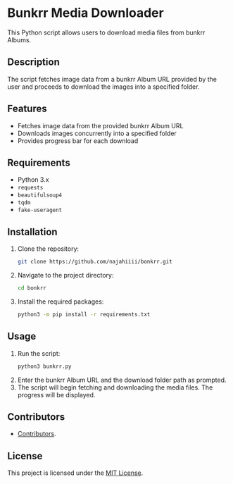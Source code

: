 # Bunkrr Media Downloader

This Python script allows users to download media files from bunkrr Albums.

## Description

The script fetches image data from a bunkrr Album URL provided by the user and proceeds to download the images into a specified folder.

## Features

- Fetches image data from the provided bunkrr Album URL
- Downloads images concurrently into a specified folder
- Provides progress bar for each download

## Requirements

- Python 3.x
- `requests`
- `beautifulsoup4`
- `tqdm`
- `fake-useragent`

## Installation

1. Clone the repository:
   ```bash
   git clone https://github.com/najahiiii/bonkrr.git
   ```
2. Navigate to the project directory:
   ```bash
   cd bonkrr
   ```
3. Install the required packages:
   ```bash
   python3 -m pip install -r requirements.txt
   ```

## Usage

1. Run the script:
   ```bash
   python3 bunkrr.py
   ```
2. Enter the bunkrr Album URL and the download folder path as prompted.
3. The script will begin fetching and downloading the media files. The progress will be displayed.

## Contributors
   - <a href="https://github.com/najahiiii/bonkrr/graphs/contributors" target="_blank">Contributors</a>.

## License
This project is licensed under the <a href="https://github.com/najahiiii/bonkrr/blob/main/LICENSE" target="_blank">MIT License</a>.